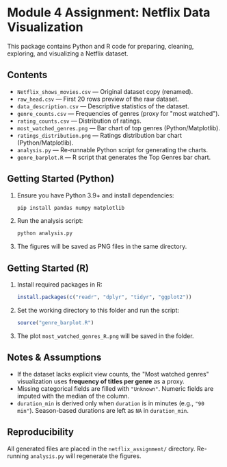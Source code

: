 # Module 4 Assignment: Netflix Data Visualization

This package contains Python and R code for preparing, cleaning, exploring, and visualizing a Netflix dataset.

## Contents
- `Netflix_shows_movies.csv` — Original dataset copy (renamed).
- `raw_head.csv` — First 20 rows preview of the raw dataset.
- `data_description.csv` — Descriptive statistics of the dataset.
- `genre_counts.csv` — Frequencies of genres (proxy for "most watched").
- `rating_counts.csv` — Distribution of ratings.
- `most_watched_genres.png` — Bar chart of top genres (Python/Matplotlib).
- `ratings_distribution.png` — Ratings distribution bar chart (Python/Matplotlib).
- `analysis.py` — Re-runnable Python script for generating the charts.
- `genre_barplot.R` — R script that generates the Top Genres bar chart.

## Getting Started (Python)
1. Ensure you have Python 3.9+ and install dependencies:
   ```bash
   pip install pandas numpy matplotlib
   ```
2. Run the analysis script:
   ```bash
   python analysis.py
   ```
3. The figures will be saved as PNG files in the same directory.

## Getting Started (R)
1. Install required packages in R:
   ```r
   install.packages(c("readr", "dplyr", "tidyr", "ggplot2"))
   ```
2. Set the working directory to this folder and run the script:
   ```r
   source("genre_barplot.R")
   ```
3. The plot `most_watched_genres_R.png` will be saved in the folder.

## Notes & Assumptions
- If the dataset lacks explicit view counts, the "Most watched genres" visualization uses **frequency of titles per genre** as a proxy.
- Missing categorical fields are filled with `"Unknown"`. Numeric fields are imputed with the median of the column.
- `duration_min` is derived only when `duration` is in minutes (e.g., `"90 min"`). Season-based durations are left as `NA` in `duration_min`.

## Reproducibility
All generated files are placed in the `netflix_assignment/` directory. Re-running `analysis.py` will regenerate the figures.
